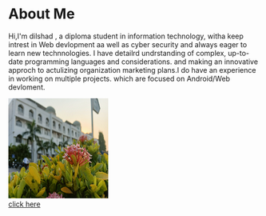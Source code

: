 <html>
    <title> this is my first program</title>
    <body>
    <h1>About Me</h1>
    <p>Hi,I'm dilshad , a diploma student in information technology, witha keep intrest
        in Web devlopment aa well as cyber security and always eager to learn new technnologies. I have
         detailrd undrstanding of complex, up-to-date programming languages and considerations. and making an 
         innovative approch to actulizing organization marketing plans.I do have an experience in working on 
          multiple projects. which are focused on Android/Web devloment.</p>
    <img src="IMG20230224172301.jpg" width="200" height="200">
    <br>
    <a href="www.google.com"> click here </a>
</body>
</html>
